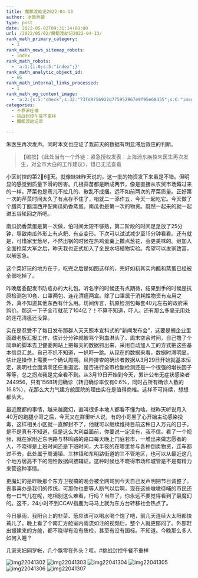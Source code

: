 ```yaml
---
title: 魔都渡劫记2022-04-13
author: 冰原奔狼
type: post
date: 2022-05-02T09:31:14+00:00
url: /2022/05/02/魔都渡劫记2022-04-13/
rank_math_primary_category:
  - 3
rank_math_news_sitemap_robots:
  - index
rank_math_robots:
  - 'a:1:{i:0;s:5:"index";}'
rank_math_analytic_object_id:
  - 66
rank_math_internal_links_processed:
  - 1
rank_math_og_content_image:
  - 'a:2:{s:5:"check";s:32:"73fd9756922d775952967e9f95e68d35";s:6:"images";a:0:{}}'
categories:
  - 不靠谱吐槽
  - 挑战封控午餐不重样
  - 魔都渡劫记录

---
```

朱医生再次发声。同时本文也应证了我前天的数据有明显滞后效应的判断。

> 【编按】《此处当有一个外链：紧急授权发表：上海浦东疾控朱医生再次发生，对全市大白的工作建议》，惜已无法查看 

小区封控的第2⃣️6⃣️天。就像妹妹昨天说的，这一批的物资发下来虽是不错。但明显的感觉到质量下滑的厉害。几根蒜苗都是断成两节，像是直接从农贸市场薅过来的一样。芹菜也是蔫儿不拉几的、散乱不成捆。远不如前两次的芹菜质量。正好第一次的芹菜时间太久了有点存不住了，咱就二一添作五，今天一起吃它。今天做了个腊肉丁醋溜西芹配南瓜奶香蒸蛋。南瓜也是第一次的物资。既然一起来的就一起进五谷轮回之所吧。

南瓜奶香蒸蛋是第一次做，怕时间太短不够熟，第二阶段的时间足足放了25分钟，导致南瓜外形上有点耙、有点变形。下次可以试试减少至15分钟看看。还有就是，可惜家里葱尽，不然出锅的时候在热鸡蛋羹上撒点葱花，会更美味的。继加入全面抢菜大军之后，昨天我也正式加入了全民水培植物实验。希望可以发家致富，以解葱急。

这个菜好玩的地方在于，吃完之后是如图这样的，完好如初其实内瓤和蒸蛋已经被全部吃掉了。

昨晚居委配发市防疫办的大礼包。听名字的时候还有点期待，结果到手的时候是抗原检测包10套、口罩两包、连花清瘟两盒。除了口罩属于消耗性物资有点用之外，真不知道其他东西有什么用。坊间传言，抗原检测包每套40元左右的政府采购价。那这一下子全市就花了104亿？！不算不知道，吓人。还有那么多毫无用处的连花清瘟还没算。

实在是忍受不了每日发布那群人天天照本宣科式的“新闻发布会”，这要是搁企业里面跟老板汇报工作，估计分分钟就被骂个狗血淋头了。周末空余时间，自己撸了个简单的脚本去卫健委网站上把每天的数据抓出来，采用自动加人工的方式把这些基本信息汇总。自己不扒不知道，一扒吓一跳。从现在的数据来看，数据时滞明显，估计是操作上需要一个确认周期。风险排查的确诊者数据从3月29日开始就基本恒定，表明社会面清零还任重道远、是否进行全市检酸检测还是一个很强的增长因子等等，总之拐点我是完全看不到。从3月19日开始到今天，累计公布无症状感染者244956，只有1568转归确诊（转归确诊率仅有0.6%，同时占所有确诊人数的16.8%），花那么大力气建方舱医院的理由实在是值得商榷。这样不可持续，想想都头大。

最近魔都的事情，越来越魔幻，直叫很多本地人都看不懂为啥。继昨天听说月入40万的跑腿小哥之后，今天又在群里听人说，有的小哥黑了心开始主动感染投毒，这样相关小区就一直解封不了，他就可以继续维持目前这种日入万元的日子。是不是真有不知道，但是这么大利益面前，你要说一定没有，我不信。看了一个视频，就在家附近东明路与林鸣路的路口每天晚上门庭若市，一堆出来做志愿者的人，不晓得是上班时间还是下班时间，大半夜的在哪里参与各种倒卖物资，连车都过不去。此处属于周浦镇、三林镇和东明路街道的三不管地区，也可以从最近这几个地方居高不下的阳性数据间接辅证。这种时候也不晓得市场和城管是不是有精力来管这种事情。

更魔幻的是昨晚那个东方卫视搞的晚会被全网骂到今天自己发声明把节目调整了。丧事喜办是我们的传统。可那你也要等人断气以后啊，现在这些嗷嗷待哺的市民还有一口气儿在呢，吃相别这么难看，行吗？当然了，你永远不要觉得看到了最魔幻的。这不，24小时不到CCAV指鹿为马马上就为东方台转移社会热点了。

今日暴雨，我阳台上的韭菜、葱应该可以喝水喝个饱了吧，前几天连续大太阳都快蔫儿了。晚上看了个南汇方舱室内雨流如注的视频后，整个人就更郁闷了。外部赶出援建来的方舱，都不晓得有没有质检，甚至有没有国标。不知道。今晚那么多人如何入睡？

几家夫妇同罗帐，几个飘零在外头？哎。#挑战封控午餐不重样

<img decoding="async" src="https://i0.wp.com/s2.loli.net/2022/05/02/7vAZH1GeBrwOJ8i.jpg?w=640&#038;ssl=1" alt="img22041302" data-recalc-dims="1" />  
<img decoding="async" src="https://i0.wp.com/s2.loli.net/2022/05/02/hr3qAR9LeOmyWw4.jpg?w=640&#038;ssl=1" alt="img22041303" data-recalc-dims="1" />  
<img decoding="async" src="https://i0.wp.com/s2.loli.net/2022/05/02/w4pAK9jk7rIas1b.jpg?w=640&#038;ssl=1" alt="img22041304" data-recalc-dims="1" />  
<img decoding="async" src="https://i0.wp.com/s2.loli.net/2022/05/02/NxFngqZlLA1rVUI.jpg?w=640&#038;ssl=1" alt="img22041305" data-recalc-dims="1" />  
<img decoding="async" src="https://i0.wp.com/s2.loli.net/2022/05/02/HMeYVpXNv31sRtb.jpg?w=640&#038;ssl=1" alt="img22041306" data-recalc-dims="1" />  
<img decoding="async" src="https://i0.wp.com/s2.loli.net/2022/05/02/QfiKb17nqvIacxJ.jpg?w=640&#038;ssl=1" alt="img22041307" data-recalc-dims="1" />